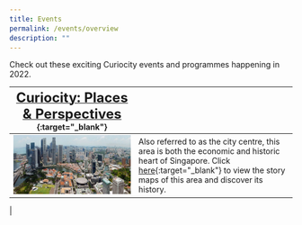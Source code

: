```yaml
---
title: Events
permalink: /events/overview
description: ""
---
```

Check out these exciting Curiocity events and programmes happening in 2022.

| [**<font size=5> Curiocity: Places & Perspectives </font>**](/story-maps/central-area){:target="_blank"}  |  | 
| -------- | -------- | 
| [<img src="/images/story-maps-landing-central-area.jpg" alt="central-area" style="width:650px" />](/story-maps/central-area)   | Also referred to as the city centre, this area is both the economic and historic heart of Singapore. Click [here](/story-maps/central-area){:target="_blank"}  to view the story maps of this area and discover its history.
|